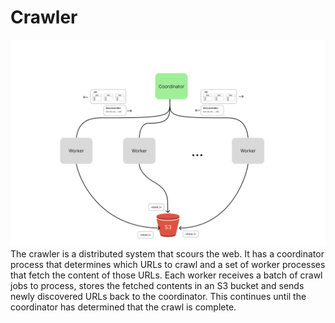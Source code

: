 # Crawler
![Overview of Crawler Architecture](img/crawler_overview.svg)
The crawler is a distributed system that scours the web. It has a coordinator process that determines which URLs to crawl and a set of worker processes that fetch the content of those URLs. Each worker receives a batch of crawl jobs to process, stores the fetched contents in an S3 bucket and sends newly discovered URLs back to the coordinator. This continues until the coordinator has determined that the crawl is complete.